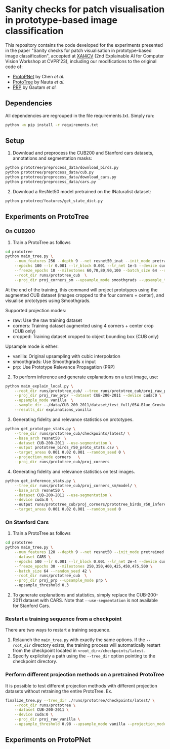 # Sanity checks for patch visualisation in prototype-based image classification
This repository contains the code developed for the experiments presented in the paper "Sanity checks for patch visualisation in prototype-based image classification", accepted at [XAI4CV](https://xai4cv.github.io/workshop_cvpr23) (2nd Explainable AI for Computer Vision Workshop at CVPR'23), including our modifications to the original code of:

* [ProtoPNet](https://github.com/cfchen-duke/ProtoPNet) by Chen *et al.*
* [ProtoTree](https://github.com/M-Nauta/ProtoTree) by Nauta *et al.*
* [PRP](https://github.com/SrishtiGautam/PRP) by Gautam *et al.*


## Dependencies
All dependencies are regrouped in the file requirements.txt. Simply run:
```bash
python -m pip install -r requirements.txt
```

## Setup
1. Download and preprocess the CUB200 and Stanford cars datasets, annotations and segmentation masks:
```bash
python prototree/preprocess_data/download_birds.py
python prototree/preprocess_data/cub.py
python prototree/preprocess_data/download_cars.py
python prototree/preprocess_data/cars.py
```
2. Download a ResNet50 model pretrained on the INaturalist dataset:
```bash
python prototree/features/get_state_dict.py 
```

## Experiments on ProtoTree
### On CUB200
1. Train a ProtoTree as follows
```bash
cd prototree
python main_tree.py \
	--num_features 256 --depth 9 --net resnet50_inat --init_mode pretrained --dataset CUB-200-2011 \
	--epochs 100 --lr 0.001 --lr_block 0.001 --lr_net 1e-5 --device cuda:0 \
	--freeze_epochs 10 --milestones 60,70,80,90,100 --batch_size 64 --random_seed 42 \
	--root_dir runs/prototree_cub  \
	--proj_dir proj_corners_sm --upsample_mode smoothgrads --upsample_threshold 0.3 --projection_mode corners
```
At the end of the training, this command will project prototypes using the augmented CUB dataset 
(images cropped to the four corners + center), and visualise prototypes using Smoothgrads.

Supported projection modes:
* raw: Use the raw training dataset
* corners: Training dataset augmented using 4 corners + center crop (CUB only)
* cropped: Training dataset cropped to object bounding box (CUB only)

Upsample mode is either:
* vanilla: Original upsampling with cubic interpolation
* smoothgrads: Use Smoothgrads x input
* prp: Use Prototype Relevance Propagation (PRP)

2. To perform inference and generate explanations on a test image, use:
```bash
python main_explain_local.py \
	--root_dir runs/prototree_cub/ --tree runs/prototree_cub/proj_raw_prp/model/ \
	--proj_dir proj_raw_prp/ --dataset CUB-200-2011 --device cuda:0 \
	--upsample_mode vanilla  \
	--sample_dir ../data/CUB_200_2011/dataset/test_full/054.Blue_Grosbeak/Blue_Grosbeak_0078_36655.jpg  \
	--results_dir explanations_vanilla
```

3. Generating fidelity and relevance statistics on prototypes.
```bash
python get_prototype_stats.py \
	--tree_dir runs/prototree_cub/checkpoints/latest/ \
	--base_arch resnet50  \
	--dataset CUB-200-2011 --use-segmentation \
	--output prototree_birds_r50_proto_stats.csv \
	--target_areas 0.001 0.02 0.001 --random_seed 0 \
	--projection_mode corners   \
	--proj_dir runs/prototree_cub/proj_corners
```

4. Generating fidelity and relevance statistics on test images.
```bash
python get_inference_stats.py \
	--tree_dir runs/prototree_cub/proj_corners_sm/model/ \
	--base_arch resnet50 \
	--dataset CUB-200-2011 --use-segmentation \
	--device cuda:0 \ 
	--output runs/prototree_cub/proj_corners/prototree_birds_r50_inference_stats.csv \
	--target_areas 0.001 0.02 0.001 --random_seed 0
```

### On Stanford Cars
1. Train a ProtoTree as follows
```bash
cd prototree
python main_tree.py \
	--num_features 128 --depth 9 --net resnet50 --init_mode pretrained \
	--dataset CARS \
	--epochs 500 --lr 0.001 --lr_block 0.001 --lr_net 2e-4 --device cuda:0 \
	--freeze_epochs 30 --milestones 250,350,400,425,450,475,500 \
	--batch_size 64 --random_seed 42 \
	--root_dir runs/prototree_cub  \
	--proj_dir proj_prp --upsample_mode prp \ 
	--upsample_threshold 0.3
```

2. To generate explanations and statistics, simply replace the CUB-200-2011 dataset with CARS.
Note that `--use-segmentation` is not available for Stanford Cars.

### Restart a training sequence from a checkpoint
There are two ways to restart a training sequence.
1. Relaunch the `main_tree.py` with exactly the same options. If the `--root_dir` directory exists, the training process 
will automatically restart from the checkpoint located in `<root_dir>/checkpoints/latest`.
2. Specify explicitely a path using the `--tree_dir` option pointing to the checkpoint directory.

### Perform different projection methods on a pretrained ProtoTree
It is possible to test different projection methods with different projection datasets without retraining the entire 
ProtoTree. Ex.
```bash
finalize_tree.py --tree_dir ./runs/prototree/checkpoints/latest/ \
	--root_dir runs/prototree \
	--dataset CUB-200-2011 \
	--device cuda:0 \
	--proj_dir proj_raw_vanilla \
	--upsample_threshold 0.98 --upsample_mode vanilla --projection_mode raw 
```

## Experiments on ProtoPNet

